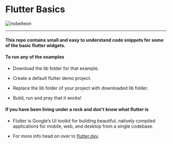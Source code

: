 # Flutter Basics

<p align="left"> <img src="https://komarev.com/ghpvc/?username=Nobelleon&label=Profile%20views&color=0e75b6&style=flat" alt="nobelleon" /> </p>

---

#### This repo contains small and easy to understand code snippets for some of the basic flutter widgets.

#### To run any of the examples

- Download the lib folder for that example.

- Create a default flutter demo project.

- Replace the lib folder of your project with downloaded lib folder. 

- Build, run and pray that it works!

#### If you have been living under a rock and don't know what flutter is

- Flutter is Google’s UI toolkit for building beautiful, natively compiled applications for mobile, web, and desktop from a single codebase. 

- For more info head on over to [flutter.dev](https://flutter.dev/).


